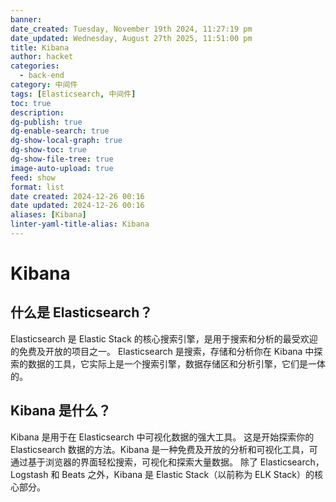 ```yaml
---
banner:
date_created: Tuesday, November 19th 2024, 11:27:19 pm
date_updated: Wednesday, August 27th 2025, 11:51:00 pm
title: Kibana
author: hacket
categories:
  - back-end
category: 中间件
tags: [Elasticsearch, 中间件]
toc: true
description: 
dg-publish: true
dg-enable-search: true
dg-show-local-graph: true
dg-show-toc: true
dg-show-file-tree: true
image-auto-upload: true
feed: show
format: list
date created: 2024-12-26 00:16
date updated: 2024-12-26 00:16
aliases: [Kibana]
linter-yaml-title-alias: Kibana
---
```


# Kibana

## 什么是 Elasticsearch？

Elasticsearch 是 Elastic Stack 的核心搜索引擎，是用于搜索和分析的最受欢迎的免费及开放的项目之一。 Elasticsearch 是搜索，存储和分析你在 Kibana 中探索的数据的工具，它实际上是一个搜索引擎，数据存储区和分析引擎，它们是一体的。

## Kibana 是什么？

Kibana 是用于在 Elasticsearch 中可视化数据的强大工具。 这是开始探索你的 Elasticsearch 数据的方法。Kibana 是一种免费及开放的分析和可视化工具，可通过基于浏览器的界面轻松搜索，可视化和探索大量数据。 除了 Elasticsearch，Logstash 和 Beats 之外，Kibana 是 Elastic Stack（以前称为 ELK Stack）的核心部分。
